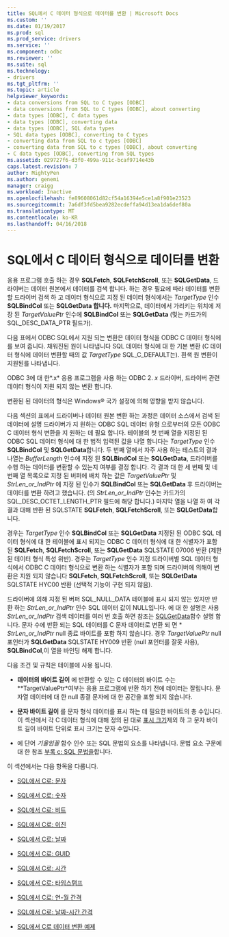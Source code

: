 ```yaml
---
title: SQL에서 C 데이터 형식으로 데이터를 변환 | Microsoft Docs
ms.custom: ''
ms.date: 01/19/2017
ms.prod: sql
ms.prod_service: drivers
ms.service: ''
ms.component: odbc
ms.reviewer: ''
ms.suite: sql
ms.technology:
- drivers
ms.tgt_pltfrm: ''
ms.topic: article
helpviewer_keywords:
- data conversions from SQL to C types [ODBC]
- data conversions from SQL to C types [ODBC], about converting
- data types [ODBC], C data types
- data types [ODBC], converting data
- data types [ODBC], SQL data types
- SQL data types [ODBC], converting to C types
- converting data from SQL to c types [ODBC]
- converting data from SQL to c types [ODBC], about converting
- C data types [ODBC], converting from SQL types
ms.assetid: 029727f6-d3f0-499a-911c-bcaf9714e43b
caps.latest.revision: 7
author: MightyPen
ms.author: genemi
manager: craigg
ms.workload: Inactive
ms.openlocfilehash: fe89608061d82cf54a16394e5ce1a8f901e23523
ms.sourcegitcommit: 7a6df3fd5bea9282ecdeffa94d13ea1da6def80a
ms.translationtype: MT
ms.contentlocale: ko-KR
ms.lasthandoff: 04/16/2018
---
```

# <a name="converting-data-from-sql-to-c-data-types"></a>SQL에서 C 데이터 형식으로 데이터를 변환
응용 프로그램 호출 하는 경우 **SQLFetch**, **SQLFetchScroll**, 또는 **SQLGetData**, 드라이버는 데이터 원본에서 데이터를 검색 합니다. 하는 경우 필요에 따라 데이터를 변환할 드라이버 검색 하 고 데이터 형식으로 지정 된 데이터 형식에서는 *TargetType* 인수 **SQLBindCol** 또는 **SQLGetData 합니다.** 마지막으로, 데이터에서 가리키는 위치에 저장 된 *TargetValuePtr* 인수에 **SQLBindCol** 또는 **SQLGetData** (및는 카드가의 SQL_DESC_DATA_PTR 필드가).  
  
 다음 표에서 ODBC SQL에서 지원 되는 변환은 데이터 형식을 ODBC C 데이터 형식에를 보여 줍니다. 채워진된 원이 나타냅니다 SQL 데이터 형식에 대 한 기본 변환 (C 데이터 형식에 데이터 변환할 때의 값 *TargetType* SQL_C_DEFAULT는). 흰색 원 변환이 지원된를 나타냅니다.  
  
 ODBC 3에 대 한*.x* 응용 프로그램을 사용 하는 ODBC 2. *x* 드라이버, 드라이버 관련 데이터 형식이 지원 되지 않는 변환 합니다.  
  
 변환된 된 데이터의 형식은 Windows® 국가 설정에 의해 영향을 받지 않습니다.  
  
 다음 섹션의 표에서 드라이버나 데이터 원본 변환 하는 과정은 데이터 소스에서 검색 된 데이터에 설명 드라이버가 지 원하는 ODBC SQL 데이터 유형 으로부터의 모든 ODBC C 데이터 형식 변환을 지 원하는 데 필요 합니다. 테이블의 첫 번째 열을 지정된 된 ODBC SQL 데이터 형식에 대 한 법적 입력된 값을 나열 합니다는 *TargetType* 인수 **SQLBindCol** 및 **SQLGetData**합니다. 두 번째 열에서 자주 사용 하는 테스트의 결과 나열는 *BufferLength* 인수에 지정 된 **SQLBindCol** 또는 **SQLGetData**, 드라이버를 수행 하는 데이터를 변환할 수 있는지 여부를 결정 합니다. 각 결과 대 한 세 번째 및 네 번째 열 목록으로 지정 된 버퍼에 배치 하는 값은 *TargetValuePtr* 및 *StrLen_or_IndPtr* 에 지정 된 인수가 **SQLBindCol** 또는 **SQLGetData** 후 드라이버는 데이터를 변환 하려고 했습니다. (의 *StrLen_or_IndPtr* 인수는 카드가의 SQL_DESC_OCTET_LENGTH_PTR 필드에 해당 합니다.) 마지막 열을 나열 하 여 각 결과 대해 반환 된 SQLSTATE **SQLFetch**, **SQLFetchScroll**, 또는 **SQLGetData**합니다.  
  
 경우는 *TargetType* 인수 **SQLBindCol** 또는 **SQLGetData** 지정된 된 ODBC SQL 데이터 형식에 대 한 테이블에 표시 되지는 ODBC C 데이터 형식에 대 한 식별자가 포함 된  **SQLFetch**, **SQLFetchScroll**, 또는 **SQLGetData** SQLSTATE 07006 반환 (제한 된 데이터 형식 특성 위반). 경우는 *TargetType* 인수 지정 드라이버별 SQL 데이터 형식에서 ODBC C 데이터 형식으로 변환 하는 식별자가 포함 되며 드라이버에 의해이 변환은 지원 되지 않습니다 **SQLFetch**, **SQLFetchScroll**, 또는 **SQLGetData** SQLSTATE HYC00 반환 (선택적 기능이 구현 되지 않음).  
  
 드라이버에 의해 지정 된 버퍼 SQL_NULL_DATA 테이블에 표시 되지 않는 있지만 반환 하는 *StrLen_or_IndPtr* 인수 SQL 데이터 값이 NULL입니다. 에 대 한 설명은 사용 *StrLen_or_IndPtr* 검색 데이터를 여러 번 호출 하면 참조는 [SQLGetData](../../../odbc/reference/syntax/sqlgetdata-function.md)함수 설명 합니다. 문자 수에 반환 되는 SQL 데이터를 C 문자 데이터로 변환 되 면 \* *StrLen_or_IndPtr* null 종료 바이트를 포함 하지 않습니다. 경우 *TargetValuePtr* null 포인터가 **SQLGetData** SQLSTATE HY009 반환 (null 포인터를 잘못 사용), **SQLBindCol**,이 열을 바인딩 해제 합니다.  
  
 다음 조건 및 규칙은 테이블에 사용 됩니다.  
  
-   **데이터의 바이트 길이** 에 반환할 수 있는 C 데이터의 바이트 수는 **TargetValuePtr*여부는 응용 프로그램에 반환 하기 전에 데이터는 잘립니다. 문자열 데이터에 대 한 null 종결 문자에 대 한 공간을 포함 되지 않습니다.  
  
-   **문자 바이트 길이** 를 문자 형식 데이터를 표시 하는 데 필요한 바이트의 총 수입니다. 이 섹션에서 각 C 데이터 형식에 대해 정의 된 대로 [표시 크기](../../../odbc/reference/appendixes/display-size.md)제외 하 고 문자 바이트 길이 바이트 단위로 표시 크기는 문자 수입니다.  
  
-   에 단어 *기울임꼴* 함수 인수 또는 SQL 문법의 요소를 나타냅니다. 문법 요소 구문에 대 한 참조 [부록 c: SQL 문법을](../../../odbc/reference/appendixes/appendix-c-sql-grammar.md)합니다.  
  
 이 섹션에서는 다음 항목을 다룹니다.  
  
-   [SQL에서 C로: 문자](../../../odbc/reference/appendixes/sql-to-c-character.md)  
  
-   [SQL에서 C로: 숫자](../../../odbc/reference/appendixes/sql-to-c-numeric.md)  
  
-   [SQL에서 C로: 비트](../../../odbc/reference/appendixes/sql-to-c-bit.md)  
  
-   [SQL에서 C로: 이진](../../../odbc/reference/appendixes/sql-to-c-binary.md)  
  
-   [SQL에서 C로: 날짜](../../../odbc/reference/appendixes/sql-to-c-date.md)  
  
-   [SQL에서 C로: GUID](../../../odbc/reference/appendixes/sql-to-c-guid.md)  
  
-   [SQL에서 C로: 시간](../../../odbc/reference/appendixes/sql-to-c-time.md)  
  
-   [SQL에서 C로: 타임스탬프](../../../odbc/reference/appendixes/sql-to-c-timestamp.md)  
  
-   [SQL에서 C로: 연-월 간격](../../../odbc/reference/appendixes/sql-to-c-year-month-intervals.md)  
  
-   [SQL에서 C로: 날짜-시간 간격](../../../odbc/reference/appendixes/sql-to-c-day-time-intervals.md)  
  
-   [SQL에서 C로 데이터 변환 예제](../../../odbc/reference/appendixes/sql-to-c-data-conversion-examples.md)
